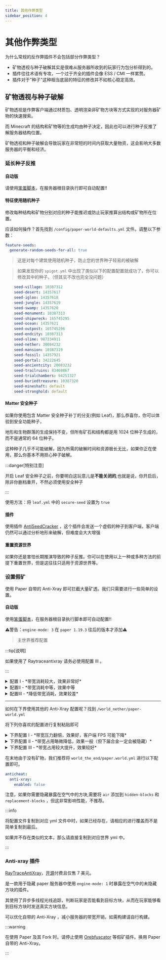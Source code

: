 ```yaml
---
title: 其他作弊类型
sidebar_position: 4
---
```


# 其他作弊类型

为什么常规的反作弊插件不会包括部分作弊类型？

* 矿物透视与种子破解其实是很难从服务器所收到的玩家行为包分析得到的。
* 插件往往术语有专攻，一个过于齐全的插件会像 ESS / CMI 一样累赘。
* 插件对于"种子"这种相当底层的特征的修改并不如核心稳定高效。

## 矿物透视与种子破解

矿物透视是作弊客户端通过材质包、透明渲染非矿物方块等方式实现的对服务器矿物的快速搜索。

而 Minecraft 的结构和矿物等的生成均由种子决定，因此也可以进行种子反推了解服务器结构位置。

矿物透视和种子破解会导致玩家在非常短的时间内获取大量物资，这会影响大多数服务器的平衡和经济。

### 延长种子反推

#### 自动版

请使用[笨蛋脚本](https://github.com/lilingfengdev/NitWiki-Script/releases/download/windows-latest/auto-antiseedcracker.exe)，在服务器根目录执行即可自动配置!!

#### 特征使用随机种子

修改每种结构和矿物分别对应的种子能推迟或防止玩家推算出结构或矿物所在位置。

应该如何操作？首先找到 `/config/paper-world-defaults.yml` 文件。调整以下参数：

```yaml
feature-seeds:
  generate-random-seeds-for-all: true
```
> 这是对每个建筑使用随机种子，防止您的世界种子轻易的被破解

> 如果发现你的 `spigot.yml` 中出现了类似以下的配置配置就成功了，你可以修改其中的种子。（但其实不改也完全没问题）

```yaml
    seed-village: 10387312
    seed-desert: 14357617
    seed-igloo: 14357618
    seed-jungle: 14357619
    seed-swamp: 14357620
    seed-monument: 10387313
    seed-shipwreck: 165745295
    seed-ocean: 14357621
    seed-outpost: 165745296
    seed-endcity: 10387313
    seed-slime: 987234911
    seed-nether: 30084232
    seed-mansion: 10387319
    seed-fossil: 14357921
    seed-portal: 34222645
    seed-ancientcity: 20083232
    seed-trailruins: 83469867
    seed-trialchambers: 94251327
    seed-buriedtreasure: 10387320
    seed-mineshaft: default
    seed-stronghold: default

```

#### Matter 安全种子

如果你使用包含 Matter 安全种子补丁的分支(例如 Leaf)，那么恭喜你，你可以体验到安全功能种子，

地形和生物群落的生成保持不变，但所有矿石和结构都是用 1024 位种子生成的，而不是通常的 64 位种子。

这种种子几乎不可能破解，因为所需的破解时间和资源极长无比，如果你正在使用，那么你基本不用担心种子破解。

:::danger[特别注意]

开启 Leaf 安全种子之前，你要明白这玩意儿是**不能关闭的**,也就是说，你开启后，除非你删档重开，不然必须使用安全种子

:::

使用方法：将 `leaf.yml` 中的 `secure-seed` 设置为 `true`

#### 插件

使用插件 [AntiSeedCracker](https://www.spigotmc.org/resources/antiseedcracker-1-20-4.81495/) ，这个插件会发送一个虚假的种子到客户端，客户端仍然可以通过分析地形来破解，但难度会大大增强

#### 重置资源世界

如果你还是害怕长期推演导致的种子反推。你可以在使用以上一种或多种方法的前提下重置世界，但是这往往只适用于资源世界等。

### 设置假矿

使用 Paper 自带的 Anti-Xray 即可拦截大量矿透。我们只需要进行一些简单的设置。

#### 自动版

使用[笨蛋脚本](https://github.com/lilingfengdev/NitWiki-Script/releases/download/windows-latest/auto_antixray.exe)，在服务器根目录执行脚本即可自动配置!!

⚠警告：`engine-mode: 3` 在 `paper 1.19.3` 往后的版本才添加⚠

> 主世界推荐配置

:::tip[说明]

如果使用了 Raytraceantixray 请务必使用配置 Ⅲ 。

:::

<details>
  <summary>配置 Ⅰ - *带宽消耗较大，效果非常好*</summary>

```yaml
anticheat:
  anti-xray:
    enabled: true
    engine-mode: 2
    hidden-blocks:
    - copper_ore
    - deepslate_copper_ore
    - raw_copper_block
    - gold_ore
    - deepslate_gold_ore
    - iron_ore
    - deepslate_iron_ore
    - raw_iron_block
    - coal_ore
    - deepslate_coal_ore
    - lapis_ore
    - deepslate_lapis_ore
    - mossy_cobblestone
    - obsidian
    - chest
    - diamond_ore
    - deepslate_diamond_ore
    - redstone_ore
    - deepslate_redstone_ore
    - clay
    - emerald_ore
    - deepslate_emerald_ore
    - ender_chest
    lava-obscures: false
    max-block-height: 128
    replacement-blocks:
    - amethyst_block
    - andesite
    - budding_amethyst
    - calcite
    - coal_ore
    - deepslate_coal_ore
    - deepslate
    - diorite
    - dirt
    - emerald_ore
    - deepslate_emerald_ore
    - granite
    - gravel
    - oak_planks
    - smooth_basalt
    - stone
    - tuff
    update-radius: 2
    use-permission: false
```

![test](_images/anticheat/antixray-mode2-1.png)
</details>

<details>
  <summary>配置Ⅱ - *带宽消耗中等，效果中等</summary>

```yaml
anticheat:
  anti-xray:
    enabled: true
    engine-mode: 3
    hidden-blocks:
    - copper_ore
    - deepslate_copper_ore
    - raw_copper_block
    - gold_ore
    - deepslate_gold_ore
    - iron_ore
    - deepslate_iron_ore
    - raw_iron_block
    - coal_ore
    - deepslate_coal_ore
    - lapis_ore
    - deepslate_lapis_ore
    - mossy_cobblestone
    - obsidian
    - chest
    - diamond_ore
    - deepslate_diamond_ore
    - redstone_ore
    - deepslate_redstone_ore
    - clay
    - emerald_ore
    - deepslate_emerald_ore
    - ender_chest
    lava-obscures: false
    max-block-height: 128
    replacement-blocks:
    - amethyst_block
    - andesite
    - budding_amethyst
    - calcite
    - coal_ore
    - deepslate_coal_ore
    - deepslate
    - diorite
    - dirt
    - emerald_ore
    - deepslate_emerald_ore
    - granite
    - gravel
    - oak_planks
    - smooth_basalt
    - stone
    - tuff
    update-radius: 2
    use-permission: false
```
![test](_images/anticheat/antixray-mode3-1.png)
</details>

<details>
  <summary>配置Ⅲ - *降低带宽消耗，效果较差*</summary>

```yaml
anticheat:
  anti-xray:
    enabled: true
    engine-mode: 1
    hidden-blocks:
    - chest
    - coal_ore
    - deepslate_coal_ore
    - copper_ore
    - deepslate_copper_ore
    - raw_copper_block
    - diamond_ore
    - deepslate_diamond_ore
    - emerald_ore
    - deepslate_emerald_ore
    - gold_ore
    - deepslate_gold_ore
    - iron_ore
    - deepslate_iron_ore
    - raw_iron_block
    - lapis_ore
    - deepslate_lapis_ore
    - redstone_ore
    - deepslate_redstone_ore
    lava-obscures: false
    max-block-height: 64
    replacement-blocks: []
    update-radius: 2
    use-permission: false

```
![test](_images/anticheat/antixray-mode1-1.png)
</details>

---

如何在下界使用其他的 Anti-Xray 配置呢？找到 `/world_nether/paper-world.yml`

将下列你喜欢的配置进行复制粘贴即可

<details>
  <summary>下界配置 Ⅰ - *带宽压力翻倍，效果好，客户端 FPS 可能下降*</summary>

```yaml
anticheat:
  anti-xray:
    enabled: true
    engine-mode: 2
    hidden-blocks:
    # See note about air and possible client performance issues above.
    - ancient_debris
    - bone_block
    - glowstone
    - magma_block
    - nether_bricks
    - nether_gold_ore
    - nether_quartz_ore
    - polished_blackstone_bricks
    lava-obscures: false
    max-block-height: 128
    replacement-blocks:
    - basalt
    - blackstone
    - gravel
    - netherrack
    - soul_sand
    - soul_soil
    update-radius: 2
    use-permission: false
```
![test](_images/anticheat/antixray-nether-mode2.png)

</details>

<details>
  <summary>下界配置 Ⅱ - *带宽占用略微降低，效果一般（但下届合金一定会被隐藏）*</summary>

```yaml
anticheat:
  anti-xray:
    enabled: true
    engine-mode: 1
    hidden-blocks:
    - ancient_debris
    - nether_gold_ore
    - nether_quartz_ore
    lava-obscures: false
    max-block-height: 128
    # The replacement-blocks list is not used in engine-mode: 1. Changing this will have no effect.
    replacement-blocks: []
    update-radius: 2
    use-permission: false
```

![test](_images/anticheat/antixray-nerher-mode1.png)

</details>

<details>
  <summary>下界配置 Ⅲ - *带宽占用较大提升，效果较好*</summary>

```yaml
anticheat:
  anti-xray:
    enabled: true
    engine-mode: 3
    hidden-blocks:
    - ancient_debris
    - bone_block
    - glowstone
    - magma_block
    - nether_bricks
    - nether_gold_ore
    - nether_quartz_ore
    - polished_blackstone_bricks
    lava-obscures: false
    max-block-height: 128
    replacement-blocks:
    - basalt
    - blackstone
    - gravel
    - netherrack
    - soul_sand
    - soul_soil
    update-radius: 2
    use-permission: false
```

![test](_images/anticheat/antixray-nerher-mode3.png)

</details>

在末地由于没有矿物，我们推荐将 `world_the_end/paper.world.yml` 进行以下配置即可。

```yaml
anticheat:
  anti-xray:
    enabled: false
```

注意，如果你需要隐藏暴露在空气中的方块,需要将 `air` 添加到 `hidden-blocks` 和 `replacement-blocks` ，但这非常影响性能，不推荐。

:::info

将配置文件复制到对应 yml 文件中时，如果已经存在，请相应的进行覆盖而不是简单复制到最后。

如果并不存在类似的文本，那么请直接复制到对应世界 yml 中。

:::

### Anti-xray 插件

[RayTraceAntiXray](https://builtbybit.com/resources/raytraceantixray.24914/)，[开源](https://github.com/stonar96/RayTraceAntiXray)付费且仅售 7 美元。

是一款用于隐藏 paper 服务器中使用 `engine-mode: 1` 时暴露在空气中的未隐藏方块的插件。

其使用了异步多线程光线追踪，判断玩家是否能看到目标方块，从而在玩家能够看到目标方块时发送真实方块信息。

可以优化自带的 Anti-Xray ，减小服务器的带宽开销，如需构建请自行构建。

:::warning

在使用 Paper 及其 Fork 时。请停止使用 [Orebfuscator](https://modrinth.com/plugin/orebfuscator) 等假矿插件。换用 Paper 自带的 Anti-Xray。

:::